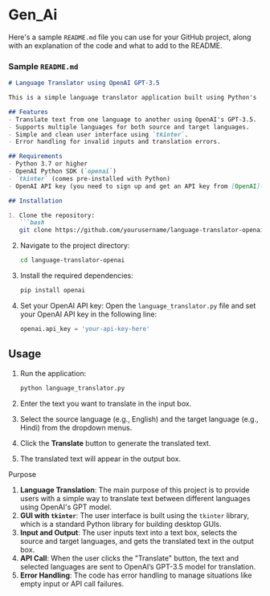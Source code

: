 # Gen_Ai
Here's a sample `README.md` file you can use for your GitHub project, along with an explanation of the code and what to add to the README.

### Sample `README.md`

```markdown
# Language Translator using OpenAI GPT-3.5

This is a simple language translator application built using Python's `tkinter` library for the GUI and OpenAI's GPT-3.5 model for translation. The application allows users to input text, select a source and target language, and translate the text in real-time using OpenAI's GPT-based model.

## Features
- Translate text from one language to another using OpenAI's GPT-3.5.
- Supports multiple languages for both source and target languages.
- Simple and clean user interface using `tkinter`.
- Error handling for invalid inputs and translation errors.

## Requirements
- Python 3.7 or higher
- OpenAI Python SDK (`openai`)
- `tkinter` (comes pre-installed with Python)
- OpenAI API key (you need to sign up and get an API key from [OpenAI](https://beta.openai.com/signup/))

## Installation

1. Clone the repository:
   ```bash
   git clone https://github.com/yourusername/language-translator-openai.git
   ```

2. Navigate to the project directory:
   ```bash
   cd language-translator-openai
   ```

3. Install the required dependencies:
   ```bash
   pip install openai
   ```

4. Set your OpenAI API key:
   Open the `language_translator.py` file and set your OpenAI API key in the following line:
   ```python
   openai.api_key = 'your-api-key-here'
   ```

## Usage

1. Run the application:
   ```bash
   python language_translator.py
   ```

2. Enter the text you want to translate in the input box.

3. Select the source language (e.g., English) and the target language (e.g., Hindi) from the dropdown menus.

4. Click the **Translate** button to generate the translated text.

5. The translated text will appear in the output box.

Purpose

1. **Language Translation**: The main purpose of this project is to provide users with a simple way to translate text between different languages using OpenAI's GPT model.
2. **GUI with `tkinter`**: The user interface is built using the `tkinter` library, which is a standard Python library for building desktop GUIs.
3. **Input and Output**: The user inputs text into a text box, selects the source and target languages, and gets the translated text in the output box.
4. **API Call**: When the user clicks the "Translate" button, the text and selected languages are sent to OpenAI’s GPT-3.5 model for translation.
5. **Error Handling**: The code has error handling to manage situations like empty input or API call failures.
